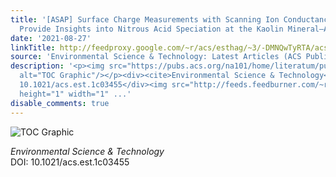 ```yaml
---
title: '[ASAP] Surface Charge Measurements with Scanning Ion Conductance Microscopy
  Provide Insights into Nitrous Acid Speciation at the Kaolin Mineral–Air Interface'
date: '2021-08-27'
linkTitle: http://feedproxy.google.com/~r/acs/esthag/~3/-DMNQwTyRTA/acs.est.1c03455
source: 'Environmental Science & Technology: Latest Articles (ACS Publications)'
description: '<p><img src="https://pubs.acs.org/na101/home/literatum/publisher/achs/journals/content/esthag/0/esthag.ahead-of-print/acs.est.1c03455/20210827/images/medium/es1c03455_0008.gif"
  alt="TOC Graphic"/></p><div><cite>Environmental Science & Technology</cite></div><div>DOI:
  10.1021/acs.est.1c03455</div><img src="http://feeds.feedburner.com/~r/acs/esthag/~4/-DMNQwTyRTA"
  height="1" width="1" ...'
disable_comments: true
---
```

<p><img src="https://pubs.acs.org/na101/home/literatum/publisher/achs/journals/content/esthag/0/esthag.ahead-of-print/acs.est.1c03455/20210827/images/medium/es1c03455_0008.gif" alt="TOC Graphic"/></p><div><cite>Environmental Science & Technology</cite></div><div>DOI: 10.1021/acs.est.1c03455</div><img src="http://feeds.feedburner.com/~r/acs/esthag/~4/-DMNQwTyRTA" height="1" width="1" ...